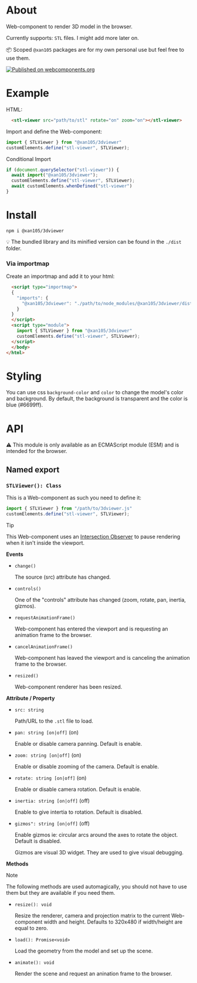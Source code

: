 About
=====

Web-component to render 3D model in the browser.

Currently supports: `STL` files. I might add more later on.

📦 Scoped `@xan105` packages are for my own personal use but feel free to use them.

[![Published on webcomponents.org](https://img.shields.io/badge/webcomponents.org-published-blue.svg?style=flat-square)](https://www.webcomponents.org/element/@xan105/3dviewer)

Example
=======

HTML:

```html
  <stl-viewer src="path/to/stl" rotate="on" zoom="on"></stl-viewer>
```

Import and define the Web-component:

```js
import { STLViewer } from "@xan105/3dviewer"
customElements.define("stl-viewer", STLViewer);
```

Conditional Import

```js
if (document.querySelector("stl-viewer")) {
  await import("@xan105/3dviewer");
  customElements.define("stl-viewer", STLViewer);
  await customElements.whenDefined("stl-viewer")
}
```

Install
=======

```
npm i @xan105/3dviewer
```

💡 The bundled library and its minified version can be found in the `./dist` folder.

### Via importmap

  Create an importmap and add it to your html:

  ```html
    <script type="importmap">
    {
      "imports": {
        "@xan105/3dviewer": "./path/to/node_modules/@xan105/3dviewer/dist/3DViewer.min.js"
      }
    }
    </script>
    <script type="module">
      import { STLViewer } from "@xan105/3dviewer"
      customElements.define("stl-viewer", STLViewer);
    </script>
    </body>
  </html>
  ```

Styling
=======

You can use css `background-color` and `color` to change the model's color and background.
By default, the background is transparent and the color is blue (#6699ff).

API
===

⚠️ This module is only available as an ECMAScript module (ESM) and is intended for the browser.

## Named export

### `STLViewer(): Class`

This is a Web-component as such you need to define it:

```js
import { STLViewer } from "/path/to/3dviewer.js"
customElements.define("stl-viewer", STLViewer);
```

> [!TIP]
> This Web-component uses an [Intersection Observer](https://developer.mozilla.org/en-US/docs/Web/API/Intersection_Observer_API) to pause rendering when it isn't inside the viewport.

**Events**

  - `change()`

    The source (src) attribute has changed.

  - `controls()`

    One of the "controls" attribute has changed (zoom, rotate, pan, inertia, gizmos).
    
  - `requestAnimationFrame()`

    Web-component has entered the viewport and is requesting an animation frame to the browser.

  - `cancelAnimationFrame()`

    Web-component has leaved the viewport and is canceling the animation frame to the browser.

  - `resized()`

    Web-component renderer has been resized.
    
**Attribute / Property**

  - `src: string`
    
    Path/URL to the `.stl` file to load.
    
  - `pan: string [on|off]` (on)
  
    Enable or disable camera panning. Default is enable.
  
  - `zoom: string [on|off]` (on)
  
    Enable or disable zooming of the camera. Default is enable. 
  
  - `rotate: string [on|off]` (on)
  
    Enable or disable camera rotation. Default is enable.
    
  - `inertia: string [on|off]` (off)
  
    Enable to give intertia to rotation. Default is disabled. 
  
  - `gizmos": string [on|off]` (off)

    Enable gizmos ie: circular arcs around the axes to rotate the object. Default is disabled.
    
    Gizmos are visual 3D widget. They are used to give visual debugging.
    
**Methods**
  
  > [!NOTE]
  > The following methods are used automagically, you should not have to use them but they are available if you need them.
  
  - `resize(): void`
  
    Resize the renderer, camera and projection matrix to the current Web-component width and height. Defaults to 320x480 if width/height are equal to zero.
  
  - `load(): Promise<void>`
  
    Load the geometry from the model and set up the scene.
  
  - `animate(): void`
  
    Render the scene and request an anination frame to the browser.